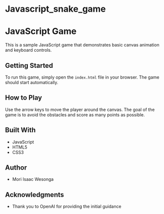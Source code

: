 # Javascript_snake_game

# JavaScript Game

This is a sample JavaScript game that demonstrates basic canvas animation and keyboard controls.

## Getting Started

To run this game, simply open the `index.html` file in your browser. The game should start automatically.

## How to Play

Use the arrow keys to move the player around the canvas. The goal of the game is to avoid the obstacles and score as many points as possible.

## Built With

- JavaScript
- HTML5
- CSS3

## Author

- Mori Isaac Wesonga

## Acknowledgments

- Thank you to OpenAI for providing the initial  guidance
